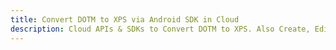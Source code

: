 ---title: Convert DOTM to XPS via Android SDK in Clouddescription: Cloud APIs & SDKs to Convert DOTM to XPS. Also Create, Edit & Render Microsoft Word & OpenOffice documents in the Cloud.---